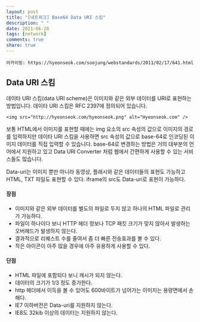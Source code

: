 ```yaml
---
layout: post
title: "[네트워크] Base64 Data URI 스킴"
description: " "
date: 2021-06-28
tags: [network]
comments: true
share: true
---
```



`아카이빙: https://hyeonseok.com/soojung/webstandards/2011/02/17/641.html`

## Data URI 스킴

데이타 URI 스킴(data URI scheme)은 이미지와 같은 외부 데이터를 URI로 표현하는 방법입니다. 데이타 URI 스킴은 RFC 2397에 정의되어 있습니다.

```
<img src="http://hyeonseok.com/hyeonseok.png" alt="Hyeonseok.com" />
```

보통 HTML에서 이미지를 표현할 때에는 img 요소의 src 속성의 값으로 이미지의 경로를 입력하지만 데이타 URI 스킴을 사용하면 src 속성의 값으로 base-64로 인코딩된 이미지 데이터를 직접 입력할 수 있습니다. base-64로 변경하는 방법은 거의 대부분의 언어에서 지원하고 있고 Data URI Converter 처럼 웹에서 간편하게 사용할 수 있는 서비스들도 많습니다.

Data-uri는 이미지 뿐만 아니라 동영상, 플래시와 같은 데이터들의 표현도 가능하고 HTML, TXT 파일도 표현할 수 있다. iframe의 src도 Data-uri로 표현이 가능하다.

#### 장점

- 이미지와 같은 외부 데이터를 별도의 파일로 두지 않고 하나의 HTML 파일로 관리가 가능하다.
- 파일이 하나이다 보니 HTTP 헤더 정보나 TCP 패킷 크기가 맞지 않아서 발생하는 오버헤드가 발생하지 않는다.
- 결과적으로 리퀘스트 수를 줄여서 좀 더 빠른 전송효과를 볼 수 있다.
- 작은 아이콘이 아주 많을 경우에 아주 유용하게 사용할 수 있다.

#### 단점

- HTML 파일에 포함되다 보니 캐시가 되지 않는다.
- 데이터의 크기가 1/3 정도 증가한다.
- http 헤더에서 이득을 볼 수 있어도 600바이트가 넘어가는 이미지는 용량면에서 손해다.
- IE7 이하버전은 Data-uri를 지원하지 않는다.
- IE8도 32kib 이상의 데이터는 지원하지 않는다.
